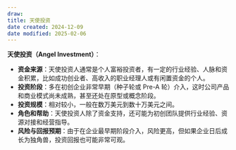 ```yaml
---
draw:
title: 天使投资
date created: 2024-12-09
date modified: 2025-02-06
---
```

**天使投资（Angel Investment）**：

- **资金来源**：天使投资人通常是个人富裕投资者，有一定的行业经验、人脉和资金积累，比如成功创业者、高收入的职业经理人或有闲置资金的个人。
- **投资阶段**：多在初创企业非常早期（种子轮或 Pre-A 轮）介入，这时公司产品和商业模式尚未成熟，甚至还处在原型或概念阶段。
- **投资规模**：相对较小，一般在数万美元到数十万美元之间。
- **角色和帮助**：天使投资人除了资金支持，还可能为初创团队提供行业经验、资源对接和经营指导。
- **风险与回报预期**：由于在企业最早期阶段介入，风险更高，但如果企业日后成长为独角兽，投资回报也可能非常可观。
